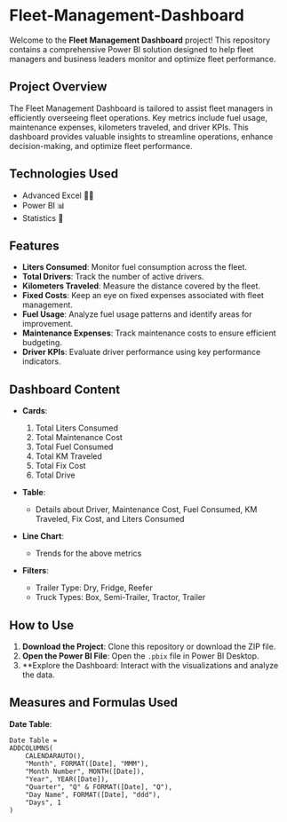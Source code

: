 # Fleet-Management-Dashboard

Welcome to the **Fleet Management Dashboard** project! This repository contains a comprehensive Power BI solution designed to help fleet managers and business leaders monitor and
 optimize fleet performance.

## Project Overview

The Fleet Management Dashboard is tailored to assist fleet managers in efficiently overseeing fleet operations. Key metrics include fuel usage, maintenance expenses, kilometers traveled, 
and driver KPIs. This dashboard provides valuable insights to streamline operations, enhance decision-making, and optimize fleet performance.

## Technologies Used
- Advanced Excel 👨‍💻
- Power BI 📊
- Statistics 📜

## Features

- **Liters Consumed**: Monitor fuel consumption across the fleet.
- **Total Drivers**: Track the number of active drivers.
- **Kilometers Traveled**: Measure the distance covered by the fleet.
- **Fixed Costs**: Keep an eye on fixed expenses associated with fleet management.
- **Fuel Usage**: Analyze fuel usage patterns and identify areas for improvement.
- **Maintenance Expenses**: Track maintenance costs to ensure efficient budgeting.
- **Driver KPIs**: Evaluate driver performance using key performance indicators.

## Dashboard Content

- **Cards**:
  1. Total Liters Consumed
  2. Total Maintenance Cost
  3. Total Fuel Consumed
  4. Total KM Traveled
  5. Total Fix Cost
  6. Total Drive

- **Table**:
  - Details about Driver, Maintenance Cost, Fuel Consumed, KM Traveled, Fix Cost, and Liters Consumed

- **Line Chart**:
  - Trends for the above metrics

- **Filters**:
  - Trailer Type: Dry, Fridge, Reefer
  - Truck Types: Box, Semi-Trailer, Tractor, Trailer

## How to Use
1. **Download the Project**: Clone this repository or download the ZIP file.
2. **Open the Power BI File**: Open the `.pbix` file in Power BI Desktop.
3. **Explore the Dashboard: Interact with the visualizations and analyze the data.


## Measures and Formulas Used

**Date Table**:
```DAX
Date Table = 
ADDCOLUMNS(
    CALENDARAUTO(),
    "Month", FORMAT([Date], "MMM"),
    "Month Number", MONTH([Date]),
    "Year", YEAR([Date]),
    "Quarter", "Q" & FORMAT([Date], "Q"),
    "Day Name", FORMAT([Date], "ddd"),
    "Days", 1
)


